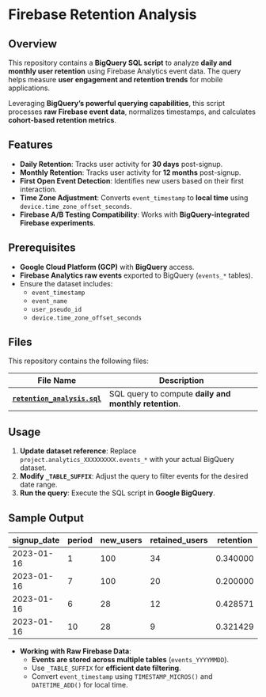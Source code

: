 # Firebase Retention Analysis

## Overview
This repository contains a **BigQuery SQL script** to analyze **daily and monthly user retention** using Firebase Analytics event data. The query helps measure **user engagement and retention trends** for mobile applications.

Leveraging **BigQuery’s powerful querying capabilities**, this script processes **raw Firebase event data**, normalizes timestamps, and calculates **cohort-based retention metrics**.

## Features
- **Daily Retention**: Tracks user activity for **30 days** post-signup.
- **Monthly Retention**: Tracks user activity for **12 months** post-signup.
- **First Open Event Detection**: Identifies new users based on their first interaction.
- **Time Zone Adjustment**: Converts `event_timestamp` to **local time** using `device.time_zone_offset_seconds`.
- **Firebase A/B Testing Compatibility**: Works with **BigQuery-integrated Firebase experiments**.

## Prerequisites
- **Google Cloud Platform (GCP)** with **BigQuery** access.
- **Firebase Analytics raw events** exported to BigQuery (`events_*` tables).
- Ensure the dataset includes:
  - `event_timestamp`
  - `event_name`
  - `user_pseudo_id`
  - `device.time_zone_offset_seconds`

## Files
This repository contains the following files:

| File Name                         | Description |
|------------------------------------|-------------|
| **[`retention_analysis.sql`](retention_analysis.sql)** | SQL query to compute **daily and monthly retention**. |

## Usage
1. **Update dataset reference**: Replace `project.analytics_XXXXXXXXX.events_*` with your actual BigQuery dataset.
2. **Modify `_TABLE_SUFFIX`**: Adjust the query to filter events for the desired date range.
3. **Run the query**: Execute the SQL script in **Google BigQuery**.

## Sample Output
| signup_date | period | new_users | retained_users | retention | retention_type |
|-------------|--------|-----------|----------------|-----------|----------------|
| 2023-01-16  | 1     | 100       | 34             | 0.340000  | daily          |
| 2023-01-16  | 7     | 100       | 20             | 0.200000  | daily          |
| 2023-01-16  | 6     | 28        | 12             | 0.428571  | monthly        |
| 2023-01-16  | 10    | 28        | 9              | 0.321429  | monthly        |

- **Working with Raw Firebase Data**:
  - **Events are stored across multiple tables** (`events_YYYYMMDD`).
  - Use `_TABLE_SUFFIX` for **efficient date filtering**.
  - Convert `event_timestamp` using `TIMESTAMP_MICROS()` and `DATETIME_ADD()` for local time.